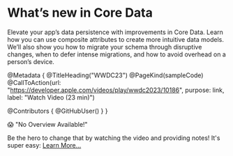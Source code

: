 # What’s new in Core Data

Elevate your app’s data persistence with improvements in Core Data. Learn how you can use composite attributes to create more intuitive data models. We’ll also show you how to migrate your schema through disruptive changes, when to defer intense migrations, and how to avoid overhead on a person’s device.

@Metadata {
   @TitleHeading("WWDC23")
   @PageKind(sampleCode)
   @CallToAction(url: "https://developer.apple.com/videos/play/wwdc2023/10186", purpose: link, label: "Watch Video (23 min)")

   @Contributors {
      @GitHubUser(<replace this with your GitHub handle>)
   }
}

😱 "No Overview Available!"

Be the hero to change that by watching the video and providing notes! It's super easy:
 [Learn More…](https://wwdcnotes.com/documentation/wwdcnotes/contributing)
